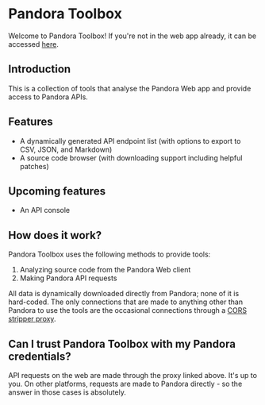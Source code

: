 # Pandora Toolbox

Welcome to Pandora Toolbox! If you're not in the web app already, it can be
accessed [here](https://epimetheusmusicplayer.github.io/toolbox).

## Introduction

This is a collection of tools that analyse the Pandora Web app and provide
access to Pandora APIs.

## Features

- A dynamically generated API endpoint list (with options to export to CSV,
  JSON, and Markdown)
- A source code browser (with downloading support including helpful patches)

## Upcoming features

- An API console

## How does it work?

Pandora Toolbox uses the following methods to provide tools:

1. Analyzing source code from the Pandora Web client
2. Making Pandora API requests

All data is dynamically downloaded directly from Pandora; none of it is
hard-coded. The only connections that are made to anything other than Pandora to
use the tools are the occasional connections through
a [CORS stripper proxy](https://github.com/Freeboard/thingproxy).

## Can I trust Pandora Toolbox with my Pandora credentials?

API requests on the web are made through the proxy linked above. It's up to you.
On other platforms, requests are made to Pandora directly - so the answer in
those cases is absolutely.